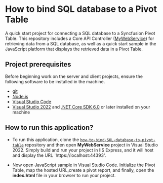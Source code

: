 # How to bind SQL database to a Pivot Table

A quick start project for connecting a SQL database to a Syncfusion Pivot Table. This repository includes a Core API Controller ([MyWebService](../MyWebService/)) for retrieving data from a SQL database, as well as a quick start sample in the JavaScript platform that displays the retrieved data in a Pivot Table.

## Project prerequisites

Before beginning work on the server and client projects, ensure the following software to be installed in the machine.

* [git](https://git-scm.com/downloads)
* [Node.js](https://nodejs.org/en/)
* [Visual Studio Code](https://code.visualstudio.com/)
* [Visual Studio 2022](https://visualstudio.microsoft.com/downloads/ ) and [.NET Core SDK 6.0](https://dotnet.microsoft.com/en-us/download/dotnet/6.0) or later installed on your machine

## How to run this application?

* To run this application, clone the [`how-to-bind-SQL-database-to-pivot-table`](https://github.com/SyncfusionExamples/how-to-bind-SQL-database-to-pivot-table) repository and then open **MyWebService** project in Visual Studio 2022. Simply build and run your project in IIS Express, and it will host and display the URL 'https://localhost:44393'.

*  Now open JavaScript sample in Visual Studio Code. Initialize the Pivot Table, map the hosted URL,create a pivot report, and finally, open the **index.html** file in your browser to run your project.